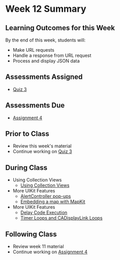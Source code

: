 # Week 12 Summary

## Learning Outcomes for this Week

By the end of this week, students will:

- Make URL requests
- Handle a response from URL request
- Process and display JSON data

## Assessments Assigned

- [Quiz 3](/assessments/participation/quiz-3.md)

## Assessments Due

- [Assignment 4](/assessments/assignments/assignment-4.md)

## Prior to Class

- Review this week's material
- Continue working on [Quiz 3](/assessments/participation/quiz-3.md)

## During Class

- Using Collection Views
    - [Using Collection Views](./collection-view.md)
- More UIKit Features
    - [AlertController pop-ups](./alert-controller.md)
    - [Embedding a map with MapKit](./embedding-mapkit.md)
- More UIKit Features
    - [Delay Code Execution](./delay-code.md)
    - [Timer Loops and CADisplayLink Loops](./timer-loops.md)

## Following Class

- Review week 11 material
- Continue working on [Assignment 4](/assessments/assignments/assignment-4.md)
